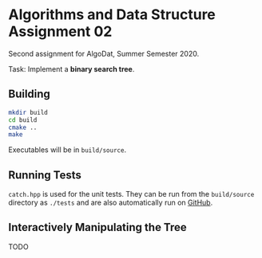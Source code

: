 # Algorithms and Data Structure Assignment 02

Second assignment for AlgoDat, Summer Semester 2020.

Task:  Implement a **binary search tree**.

## Building
```sh
mkdir build
cd build
cmake ..
make
```
Executables will be in `build/source`.

## Running Tests

`catch.hpp` is used for the unit tests.  They can be run from the
`build/source` directory as `./tests` and are also automatically run
on [GitHub](https://github.com/jakobbbb/algodat-assignment-02).

## Interactively Manipulating the Tree

TODO
